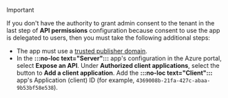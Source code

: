 > [!IMPORTANT]
> If you don't have the authority to grant admin consent to the tenant in the last step of **API permissions** configuration because consent to use the app is delegated to users, then you must take the following additional steps:
>
> * The app must use a [trusted publisher domain](/azure/active-directory/develop/howto-configure-publisher-domain).
> * In the **:::no-loc text="Server":::** app's configuration in the Azure portal, select **Expose an API**. Under **Authorized client applications**, select the button to **Add a client application**. Add the **:::no-loc text="Client":::** app's Application (client) ID (for example, `4369008b-21fa-427c-abaa-9b53bf58e538`).
